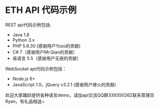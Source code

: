 # ETH API 代码示例

REST api代码示例包括:

* Java 1.8
* Python 3.x
* PHP 5.6.30 (感谢用户Yozo的贡献)
* C# 7（感谢用户Mr.Qian的贡献）
* 易语言 5.5（感谢用户无夜的贡献）

WebSocket api代码示例包括：
* Node.js 6+
* JavaScript 1.0，jQuery v3.2.1 (感谢用户燎火的贡献)

欢迎大家踊跃提供各种语言demo，请加api交流QQ群339350262联系管理员Ryan，有礼品相送~


